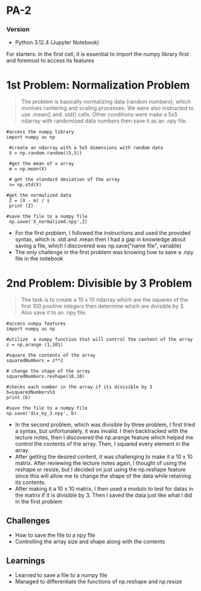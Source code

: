 # PA-2

### Version 
- Python 3.12.4 (Jupyter Notebook)

For starters:
In the first cell, it is essential to import the numpy library first and foremost to access its features

# 1st Problem: Normalization Problem

> The problem is basically normalizing data (random numbers), which involves centering and scaling processes. We were also instructed to use .mean() and .std() calls. Other conditions were make a 5x5 ndarray with randomized data numbers then save it as an .npy file. 
```
#access the numpy library
import numpy as np

 #create an ndarray with a 5x5 dimensions with random data 
 X = np.random.random((5,5))

 #get the mean of x array
 m = np.mean(X)

 # get the standard deviation of the array
 s= np.std(X)

#get the normalized data
 Z = (X - m) / s
 print (Z)

#save the file to a numpy file
 np.save('X_normalized.npy',Z) 
```
- For the first problem, I followed the instructions and used the provided syntax, which is .std and .mean then I had a gap in knowledge about saving a file, which I discovered was np.save("name file", variable)
- The only challenge in the first problem was knowing how to save a .npy file in the notebook

# 2nd Problem: Divisible by 3 Problem


> The task is to create a 10 x 10 ndarray which are the squares of the first 100 positive
integers then determine which are divisible by 3. Also save it to an .npy file.
```
#access numpy features
import numpy as np

#utilize  a numpy function that will control the content of the array
z = np.arange (1,101)

#square the contents of the array
squaredNumbers = z**2

# change the shape of the array
squaredNumbers.reshape(10,10)

#checks each number in the array if its divisible by 3
b=squaredNumbers%3 
print (b)

#save the file to a numpy file
np.save('div_by_3.npy', b)
```
- In the second problem, which was divisible by three problem, I first tried a syntax, but unfortunately, it was invalid. I then backtracked with the lecture notes, then I discovered the np.arange feature which helped me control the contents of the array. Then, I squared every element in the array.
- After getting the desired content, it was challenging to make it a 10 x 10 matrix. After reviewing the lecture notes again, I thought of using the reshape or resize, but I decided on just using the np.reshape feature since this will allow me to change the shape of the data while retaining its contents.
- After making it a 10 x 10 matrix, I then used a modulo to test for datas in the matrix if it is divisible by 3. Then I saved the data just like what I did in the first problem

## Challenges
- How to save the file to a npy file
- Controlling the array size and shape along with the contents

## Learnings
- Learned to save a file to a numpy file
- Managed to differentiate the functions of np.reshape and np.resize


